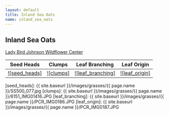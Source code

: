 ```yaml
---
layout: default
title: Inland Sea Oats
name: inland_sea_oats
---
```

## Inland Sea Oats

[Lady Bird Johnson Wildflower Center](https://www.wildflower.org/plants/result.php?id_plant=CHLA5)

Seed Heads | Clumps | Leaf Branching | Leaf Origin
--- | --- | --- | ---
[![seed_heads]][lbj_CHLA5_seeds] | [![clumps]][lbj_CHLA5_clumps] | [![leaf_branching]][lbj_CHLA5_leaf_branching] | [![leaf_origin]][lbj_CHLA5_leaf_origin]


[seed_heads]: {{ site.baseurl }}/images/grasses/{{ page.name }}/SS500_077.jpg
[clumps]: {{ site.baseurl }}/images/grasses/{{ page.name }}/6151_IMG01416.JPG
[leaf_branching]: {{ site.baseurl }}/images/grasses/{{ page.name }}/PCR_IMG0186.JPG
[leaf_origin]: {{ site.baseurl }}/images/grasses/{{ page.name }}/PCR_IMG0187.JPG


[lbj_CHLA5_seeds]: http://www.wildflower.org/gallery/result.php?id_image=19376
[lbj_CHLA5_clumps]: http://www.wildflower.org/gallery/result.php?id_image=12878
[lbj_CHLA5_leaf_branching]: http://www.wildflower.org/gallery/result.php?id_image=42959
[lbj_CHLA5_leaf_origin]: http://www.wildflower.org/gallery/result.php?id_image=42960
